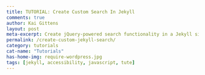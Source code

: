 ```yaml
---
title: TUTORIAL: Create Custom Search In Jekyll
comments: true
author: Kai Gittens
layout: post
meta-excerpt: Create jQuery-powered search functionality in a Jekyll site & create fallback search functionality if JavaScript and/or CSS is disabled.
permalink: /create-custom-jekyll-search/
category: tutorials
cat-name: "Tutorials"
has-home-img: require-wordpress.jpg
tags: [jekyll, accessibility, javascript, tute]
---  
```

